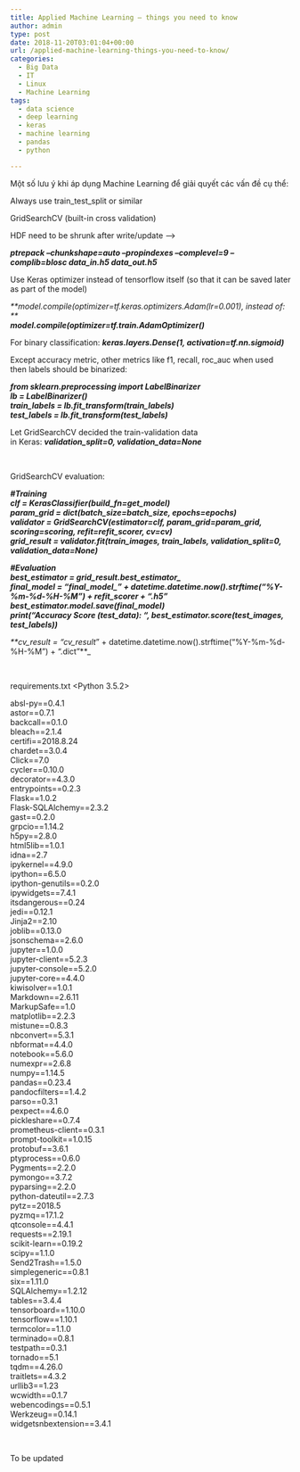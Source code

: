 ```yaml
---
title: Applied Machine Learning – things you need to know
author: admin
type: post
date: 2018-11-20T03:01:04+00:00
url: /applied-machine-learning-things-you-need-to-know/
categories:
  - Big Data
  - IT
  - Linux
  - Machine Learning
tags:
  - data science
  - deep learning
  - keras
  - machine learning
  - pandas
  - python

---
```

Một số lưu ý khi áp dụng Machine Learning để giải quyết các vấn đề cụ thể:

Always use train\_test\_split or similar

GridSearchCV (built-in cross validation)

HDF need to be shrunk after write/update &#8211;>

_**ptrepack &#8211;chunkshape=auto &#8211;propindexes &#8211;complevel=9 &#8211;complib=blosc data\_in.h5 data\_out.h5**_

Use Keras optimizer instead of tensorflow itself (so that it can be saved later as part of the model)

_**model.compile(optimizer=tf.keras.optimizers.Adam(lr=0.001), instead of: **_  
_**model.compile(optimizer=tf.train.AdamOptimizer()**_

For binary classification: _**keras.layers.Dense(1, activation=tf.nn.sigmoid)**_

Except accuracy metric, other metrics like f1, recall, roc_auc when used then labels should be binarized:

_**from sklearn.preprocessing import LabelBinarizer**_  
_**lb = LabelBinarizer()**_  
_**train\_labels = lb.fit\_transform(train_labels)**_  
_**test\_labels = lb.fit\_transform(test_labels)**_

Let GridSearchCV decided the train-validation data  
in Keras: _**validation\_split=0, validation\_data=None**_

&nbsp;

GridSearchCV evaluation:

_**#Training**_  
_**clf = KerasClassifier(build\_fn=get\_model)**_  
_**param\_grid = dict(batch\_size=batch_size, epochs=epochs)**_  
_**validator = GridSearchCV(estimator=clf, param\_grid=param\_grid, scoring=scoring, refit=refit_scorer, cv=cv)**_  
_**grid\_result = validator.fit(train\_images, train\_labels, validation\_split=0, validation_data=None)**_

_**#Evaluation**_  
_**best\_estimator = grid\_result.best\_estimator\_**_  
_**final\_model = &#8220;final\_model\_&#8221; + datetime.datetime.now().strftime(&#8220;%Y-%m-%d-%H-%M&#8221;) + refit\_scorer + &#8220;.h5&#8221;**_  
_**best\_estimator.model.save(final\_model)**_  
_**print(&#8220;Accuracy Score (test\_data): &#8220;, best\_estimator.score(test\_images, test\_labels))**_

_**cv\_result = &#8220;cv\_result_&#8221; + datetime.datetime.now().strftime(&#8220;%Y-%m-%d-%H-%M&#8221;) + &#8220;.dict&#8221;**_

&nbsp;

requirements.txt <Python 3.5.2>

absl-py==0.4.1  
astor==0.7.1  
backcall==0.1.0  
bleach==2.1.4  
certifi==2018.8.24  
chardet==3.0.4  
Click==7.0  
cycler==0.10.0  
decorator==4.3.0  
entrypoints==0.2.3  
Flask==1.0.2  
Flask-SQLAlchemy==2.3.2  
gast==0.2.0  
grpcio==1.14.2  
h5py==2.8.0  
html5lib==1.0.1  
idna==2.7  
ipykernel==4.9.0  
ipython==6.5.0  
ipython-genutils==0.2.0  
ipywidgets==7.4.1  
itsdangerous==0.24  
jedi==0.12.1  
Jinja2==2.10  
joblib==0.13.0  
jsonschema==2.6.0  
jupyter==1.0.0  
jupyter-client==5.2.3  
jupyter-console==5.2.0  
jupyter-core==4.4.0  
kiwisolver==1.0.1  
Markdown==2.6.11  
MarkupSafe==1.0  
matplotlib==2.2.3  
mistune==0.8.3  
nbconvert==5.3.1  
nbformat==4.4.0  
notebook==5.6.0  
numexpr==2.6.8  
numpy==1.14.5  
pandas==0.23.4  
pandocfilters==1.4.2  
parso==0.3.1  
pexpect==4.6.0  
pickleshare==0.7.4  
prometheus-client==0.3.1  
prompt-toolkit==1.0.15  
protobuf==3.6.1  
ptyprocess==0.6.0  
Pygments==2.2.0  
pymongo==3.7.2  
pyparsing==2.2.0  
python-dateutil==2.7.3  
pytz==2018.5  
pyzmq==17.1.2  
qtconsole==4.4.1  
requests==2.19.1  
scikit-learn==0.19.2  
scipy==1.1.0  
Send2Trash==1.5.0  
simplegeneric==0.8.1  
six==1.11.0  
SQLAlchemy==1.2.12  
tables==3.4.4  
tensorboard==1.10.0  
tensorflow==1.10.1  
termcolor==1.1.0  
terminado==0.8.1  
testpath==0.3.1  
tornado==5.1  
tqdm==4.26.0  
traitlets==4.3.2  
urllib3==1.23  
wcwidth==0.1.7  
webencodings==0.5.1  
Werkzeug==0.14.1  
widgetsnbextension==3.4.1

&nbsp;

To be updated
